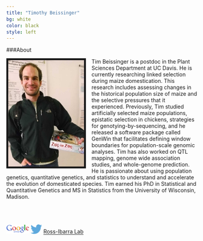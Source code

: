 ```yaml
---
title: "Timothy Beissinger"
bg: white
color: black
style: left
---
```


###About

<div style="float: left; padding-right: 15px">
    <img src="img/2014-03-12 20.50.42.jpg" alt="Picture of me" title="Picture" width="200" border="5"/>
</div>

Tim Beissinger is a postdoc in the Plant Sciences Department at UC Davis.  He is currently researching linked selection during maize domestication. This research includes assessing changes in the historical population size of maize and the selective pressures that it experienced.  Previously, Tim studied artificially selected maize populations, epistatic selection in chickens, strategies for genotying-by-sequencing, and he released a software package called GenWin that facilitates defining window boundaries for population-scale genomic analyses. Tim has also worked on QTL mapping, genome wide association studies, and whole-genome prediction. He is passionate about using population genetics, quantitative genetics, and statistics to understand and accelerate the evolution of domesticated species. Tim earned his PhD in Statistical and Quantitative Genetics and MS in Statistics from the University of Wisconsin, Madison.

<br/>
<br/>
<br/>

<div class="links">
    <a href="http://scholar.google.com/citations?user=PHAEOXIAAAAJ&hl=en" target="_blank"><img src="img/scholar.png" style="width: 60px;"></a>
<a href="http://timbeissinger.github.io/docs/tbeissingerCV_publish.pdf"><i class="fa fa-file-text" style="width: 40px;"></i></a>
    <a href="https://twitter.com/timbeissinger" target="_blank"><img src="img/Twitter_logo_blue.png" style="width: 30px; border=10 px"></a>
    <a href="http://www.rilab.org" target="_blank" title="Ross-Ibarra Lab">Ross-Ibarra Lab</a>
</div>



<script>
  (function(i,s,o,g,r,a,m){i['GoogleAnalyticsObject']=r;i[r]=i[r]||function(){
  (i[r].q=i[r].q||[]).push(arguments)},i[r].l=1*new Date();a=s.createElement(o),
  m=s.getElementsByTagName(o)[0];a.async=1;a.src=g;m.parentNode.insertBefore(a,m)
  })(window,document,'script','//www.google-analytics.com/analytics.js','ga');

  ga('create', 'UA-39814858-2', 'auto');
  ga('send', 'pageview');

</script>

